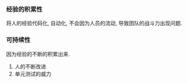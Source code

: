 
### 经验的积累性
将人的经验代码化, 自动化, 不会因为人员的流动, 导致团队的战斗力出现问题.


### 可持续性

因为经验的不断的积累出来. 
1. 人的不断改进
2. 单元测试的威力

